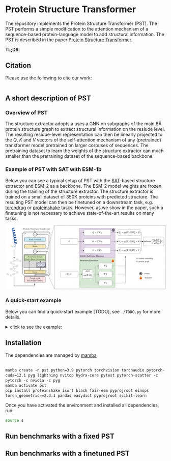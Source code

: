 # Protein Structure Transformer

The repository implements the Protein Structure Transformer (PST). The PST performs a simple modification to the attention mechanism of a sequence-based protein-language model to add structural information. The PST is described in the paper [Protein Structure Transformer][1].


**TL;DR**: 

## Citation

Please use the following to cite our work:

```bibtex
```


## A short description of PST

### Overview of PST

The structure extractor adopts a uses a GNN on subgraphs of the main 8Å protein structure graph to extract structural information on the resiude level. The resulting residue-level representation can then be linearly projected to the $Q$, $K$ and $V$ vectors of the self-attention mechanism of any (pretrained) transformer model pretrained on larger corpuses of sequences. The pretraining dataset to learn the weights of the structure extractor can much smaller than the pretraining dataset of the sequence-based backbone. 

### Example of PST with SAT with ESM-1b

Below you can see a typical setup of PST with the [SAT][3]-based structure extractor and ESM-2 as a backbone. The ESM-2 model weights are frozen during the training of the structure extractor. The structure extractor is trained on a small dataset of 350K proteins with predicted structure. The resulting PST model can then be finetuned on a downstream task, e.g. [torchdrug][5] or [proteinshake][4] tasks. However, as we show in the paper, such a finetuning is not necessary to achieve state-of-the-art results on many tasks.

![Model_Arch](figures/PST_SAT_ESM.png)

### A quick-start example

Below you can find a quick-start example [TODO], see `./TODO.py` for more details.

<details><summary>click to see the example:</summary>

```python
import torch
```
</details>

## Installation

The dependencies are managed by [mamba][2]

```

mamba create -n pst python=3.9 pytorch torchvision torchaudio pytorch-cuda=12.1 pyg lightning nvitop hydra-core pytest pytorch-scatter -c pytorch -c nvidia -c pyg
mamba activate pst
pip install proteinshake isort black fair-esm pyprojroot einops torch_geometric==2.3.1 pandas easydict pyprojroot scikit-learn

```

Once you have activated the environment and installed all dependencies, run:

```bash
source s
```

## Run benchmarks with a fixed PST

## Run benchmarks with a finetuned PST


[1]: https://arxiv.org/abs/TODO
[2]: https://mamba.readthedocs.io/en/latest/installation/mamba-installation.html
[3]: https://arxiv.org/abs/2202.03036
[4]: https://proteinshake.ai/
[5]: https://torchdrug.ai/ 